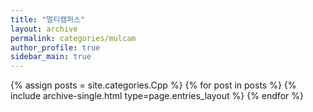 ```yaml
---
title: "멀티캠퍼스"
layout: archive
permalink: categories/mulcam
author_profile: true
sidebar_main: true
---
```



{% assign posts = site.categories.Cpp %}
{% for post in posts %} {% include archive-single.html type=page.entries_layout %} {% endfor %}